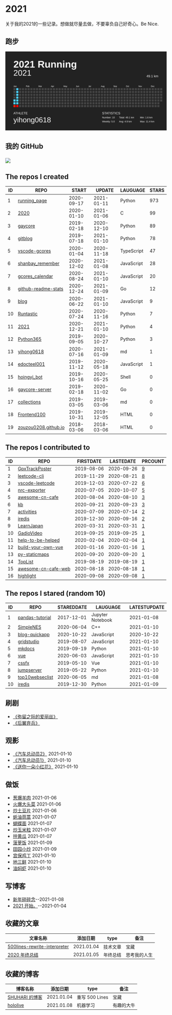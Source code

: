 # 2021
关于我的2021的一些记录。想做就尽量去做，不要辜负自己好奇心。Be Nice.

## 跑步

![](https://github.com/yihong0618/blog/blob/master/assets/github_2021.svg)

## 我的 GitHub
<img align="middle" src="https://github-readme-stats-1.yihong0618.vercel.app/api?username=yihong0618&show_icons=true&&&hide_title=true" />

<!--START_SECTION:my_github-->
## The repos I created
| ID |                                    REPO                                    |   START    |   UPDATE   |  LAUGUAGE  | STARS |
|----|----------------------------------------------------------------------------|------------|------------|------------|-------|
|  1 | [running_page](https://github.com/yihong0618/running_page)                 | 2020-09-17 | 2021-01-11 | Python     |   973 |
|  2 | [2020](https://github.com/yihong0618/2020)                                 | 2020-01-10 | 2021-01-06 | C          |    99 |
|  3 | [gaycore](https://github.com/yihong0618/gaycore)                           | 2019-02-18 | 2020-12-10 | Python     |    89 |
|  4 | [gitblog](https://github.com/yihong0618/gitblog)                           | 2019-07-18 | 2021-01-10 | Python     |    78 |
|  5 | [vscode-gcores](https://github.com/yihong0618/vscode-gcores)               | 2020-01-04 | 2020-11-18 | TypeScript |    47 |
|  6 | [shanbay_remember](https://github.com/yihong0618/shanbay_remember)         | 2020-12-02 | 2021-01-08 | JavaScript |    28 |
|  7 | [gcores_calendar](https://github.com/yihong0618/gcores_calendar)           | 2020-08-24 | 2021-01-10 | JavaScript |    20 |
|  8 | [github-readme-stats](https://github.com/yihong0618/github-readme-stats)   | 2020-12-24 | 2021-01-09 | Go         |    12 |
|  9 | [blog](https://github.com/yihong0618/blog)                                 | 2020-06-22 | 2021-01-10 | JavaScript |     9 |
| 10 | [Runtastic](https://github.com/yihong0618/Runtastic)                       | 2020-07-24 | 2020-11-16 | Python     |     7 |
| 11 | [2021](https://github.com/yihong0618/2021)                                 | 2020-12-21 | 2021-01-10 | Python     |     4 |
| 12 | [Python365](https://github.com/yihong0618/Python365)                       | 2019-09-05 | 2020-10-27 | Python     |     3 |
| 13 | [yihong0618](https://github.com/yihong0618/yihong0618)                     | 2020-07-16 | 2021-01-09 | md         |     1 |
| 14 | [edocteel001](https://github.com/yihong0618/edocteel001)                   | 2019-11-12 | 2020-05-18 | JavaScript |     1 |
| 15 | [hoingyi_bot](https://github.com/yihong0618/hoingyi_bot)                   | 2019-10-16 | 2020-05-25 | Shell      |     0 |
| 16 | [gaycore-server](https://github.com/yihong0618/gaycore-server)             | 2019-02-18 | 2020-11-02 | Go         |     0 |
| 17 | [collections](https://github.com/yihong0618/collections)                   | 2019-03-05 | 2019-03-06 | md         |     0 |
| 18 | [Frontend100](https://github.com/yihong0618/Frontend100)                   | 2019-10-31 | 2019-12-05 | HTML       |     0 |
| 19 | [zouzou0208.github.io](https://github.com/yihong0618/zouzou0208.github.io) | 2018-03-06 | 2018-03-06 | HTML       |     0 |

## The repos I contributed to
| ID |                                   REPO                                    | FIRSTDATE  | LASTEDATE  |                                             PRCOUNT                                             |
|----|---------------------------------------------------------------------------|------------|------------|-------------------------------------------------------------------------------------------------|
|  1 | [GpxTrackPoster](https://github.com/flopp/GpxTrackPoster)                 | 2019-08-06 | 2020-09-26 | [9](https://github.com/flopp/GpxTrackPoster/pulls?q=is%3Apr+author%3Ayihong0618)                |
|  2 | [leetcode-cli](https://github.com/leetcode-tools/leetcode-cli)            | 2019-11-29 | 2020-08-21 | [8](https://github.com/leetcode-tools/leetcode-cli/pulls?q=is%3Apr+author%3Ayihong0618)         |
|  3 | [vscode-leetcode](https://github.com/LeetCode-OpenSource/vscode-leetcode) | 2019-12-03 | 2020-07-22 | [6](https://github.com/LeetCode-OpenSource/vscode-leetcode/pulls?q=is%3Apr+author%3Ayihong0618) |
|  4 | [nrc-exporter](https://github.com/yasoob/nrc-exporter)                    | 2020-07-05 | 2020-10-07 | [5](https://github.com/yasoob/nrc-exporter/pulls?q=is%3Apr+author%3Ayihong0618)                 |
|  5 | [awesome-cn-cafe](https://github.com/ElaWorkshop/awesome-cn-cafe)         | 2020-08-04 | 2020-08-10 | [3](https://github.com/ElaWorkshop/awesome-cn-cafe/pulls?q=is%3Apr+author%3Ayihong0618)         |
|  6 | [kb](https://github.com/gnebbia/kb)                                       | 2020-09-21 | 2020-09-23 | [3](https://github.com/gnebbia/kb/pulls?q=is%3Apr+author%3Ayihong0618)                          |
|  7 | [activities](https://github.com/flopp/activities)                         | 2020-07-09 | 2020-07-14 | [2](https://github.com/flopp/activities/pulls?q=is%3Apr+author%3Ayihong0618)                    |
|  8 | [iredis](https://github.com/laixintao/iredis)                             | 2019-12-30 | 2020-09-16 | [2](https://github.com/laixintao/iredis/pulls?q=is%3Apr+author%3Ayihong0618)                    |
|  9 | [LearnJapan](https://github.com/wizicer/LearnJapan)                       | 2020-03-31 | 2020-03-31 | [1](https://github.com/wizicer/LearnJapan/pulls?q=is%3Apr+author%3Ayihong0618)                  |
| 10 | [GadioVideo](https://github.com/rabbitism/GadioVideo)                     | 2019-09-25 | 2019-09-25 | [1](https://github.com/rabbitism/GadioVideo/pulls?q=is%3Apr+author%3Ayihong0618)                |
| 11 | [help-to-be-helped](https://github.com/xiaolai/help-to-be-helped)         | 2020-02-04 | 2020-02-04 | [1](https://github.com/xiaolai/help-to-be-helped/pulls?q=is%3Apr+author%3Ayihong0618)           |
| 12 | [build-your-own-vue](https://github.com/jackiewillen/build-your-own-vue)  | 2020-01-16 | 2020-01-16 | [1](https://github.com/jackiewillen/build-your-own-vue/pulls?q=is%3Apr+author%3Ayihong0618)     |
| 13 | [py-staticmaps](https://github.com/flopp/py-staticmaps)                   | 2020-09-20 | 2020-09-20 | [1](https://github.com/flopp/py-staticmaps/pulls?q=is%3Apr+author%3Ayihong0618)                 |
| 14 | [TopList](https://github.com/tophubs/TopList)                             | 2019-08-19 | 2019-08-19 | [1](https://github.com/tophubs/TopList/pulls?q=is%3Apr+author%3Ayihong0618)                     |
| 15 | [awesome-cn-cafe-web](https://github.com/antfu/awesome-cn-cafe-web)       | 2020-08-18 | 2020-08-18 | [1](https://github.com/antfu/awesome-cn-cafe-web/pulls?q=is%3Apr+author%3Ayihong0618)           |
| 16 | [highlight](https://github.com/wenyan-lang/highlight)                     | 2020-09-08 | 2020-09-08 | [1](https://github.com/wenyan-lang/highlight/pulls?q=is%3Apr+author%3Ayihong0618)               |

## The repos I stared (random 10)
| ID |                             REPO                             | STAREDDATE |     LAUGUAGE     | LATESTUPDATE |
|----|--------------------------------------------------------------|------------|------------------|--------------|
|  1 | [pandas-tutorial](https://github.com/hangsz/pandas-tutorial) | 2017-12-01 | Jupyter Notebook | 2021-01-08   |
|  2 | [SimpleNES](https://github.com/amhndu/SimpleNES)             | 2020-06-04 | C++              | 2021-01-10   |
|  3 | [blog-quickapp](https://github.com/KaiOrange/blog-quickapp)  | 2020-10-22 | JavaScript       | 2020-10-22   |
|  4 | [gridstudio](https://github.com/ricklamers/gridstudio)       | 2019-08-07 | JavaScript       | 2021-01-10   |
|  5 | [mkdocs](https://github.com/mkdocs/mkdocs)                   | 2019-09-19 | Python           | 2021-01-10   |
|  6 | [vue](https://github.com/qq281113270/vue)                    | 2020-06-03 | JavaScript       | 2021-01-10   |
|  7 | [cssfx](https://github.com/jolaleye/cssfx)                   | 2019-05-10 | Vue              | 2021-01-10   |
|  8 | [jumpserver](https://github.com/jumpserver/jumpserver)       | 2019-05-22 | Python           | 2021-01-10   |
|  9 | [top10webseclist](https://github.com/irsdl/top10webseclist)  | 2020-06-05 | md               | 2021-01-08   |
| 10 | [iredis](https://github.com/laixintao/iredis)                | 2019-12-30 | Python           | 2021-01-09   |

<!--END_SECTION:my_github-->

## 刷剧

- [《弥留之际的爱丽丝》](https://movie.douban.com/subject/34477588/)
- [《后翼弃兵》](https://movie.douban.com/subject/32579283/)

## 观影

<!--START_SECTION:my_movie-->
- [《汽车总动员2》](https://github.com/yihong0618/2021/issues/2#issuecomment-757446059) 2021-01-10
- [《汽车总动员1》](https://github.com/yihong0618/2021/issues/2#issuecomment-757454250) 2021-01-10
- [《送你一朵小红花》](https://github.com/yihong0618/2021/issues/2#issuecomment-757455042) 2021-01-10
<!--END_SECTION:my_movie-->


## 做饭

<!--START_SECTION:my_cook-->
- [葱爆羊肉](https://github.com/yihong0618/2021/issues/1#issuecomment-755339449) 2021-01-06
- [火爆大头菜](https://github.com/yihong0618/2021/issues/1#issuecomment-755339940) 2021-01-06
- [炒土豆片](https://github.com/yihong0618/2021/issues/1#issuecomment-755343687) 2021-01-06
- [蚝油茼蒿](https://github.com/yihong0618/2021/issues/1#issuecomment-755977027) 2021-01-07
- [蝴蝶面](https://github.com/yihong0618/2021/issues/1#issuecomment-755978839) 2021-01-07
- [炒玉米粒](https://github.com/yihong0618/2021/issues/1#issuecomment-755988916) 2021-01-07
- [拌黄瓜](https://github.com/yihong0618/2021/issues/1#issuecomment-756157190) 2021-01-07
- [菠萝饭](https://github.com/yihong0618/2021/issues/1#issuecomment-757219170) 2021-01-09
- [田园小炒](https://github.com/yihong0618/2021/issues/1#issuecomment-757219889) 2021-01-09
- [宫保鸡丁](https://github.com/yihong0618/2021/issues/1#issuecomment-757444820) 2021-01-10
- [地三鲜](https://github.com/yihong0618/2021/issues/1#issuecomment-757444911) 2021-01-10
- [油焖虾](https://github.com/yihong0618/2021/issues/1#issuecomment-757445255) 2021-01-10
<!--END_SECTION:my_cook-->

## 写博客
<!--START_SECTION:my_blog-->
- [新年碎碎念](https://github.com/yihong0618/gitblog/issues/201)--2021-01-08
- [2021 开始。](https://github.com/yihong0618/gitblog/issues/200)--2021-01-04
<!--END_SECTION:my_blog-->

## 收藏的文章
| 文章名称 | 添加日期 | type | 备注 |
| ------- | ------- | ---- | ---- |
| [500lines-rewrite-interpreter](https://shuhari.dev/blog/2020/12/500lines-rewrite-interpreter) | 2021.01.04 | 技术文章 | 宝藏 |
| [2020 年终总结](https://blog.changkun.de/posts/2020-summary/) | 2021.01.05 | 年终总结 | 思考我的人生 |

## 收藏的博客
| 博客名称 | 添加日期 | type | 备注 |
| ------- | ------- | ---- | ---- |
| [SHUHARI 的博客](https://shuhari.dev/blog/) | 2021.01.04 | 重写 500 Lines | 宝藏 |
| [hololive](https://hololive.me/archive/) | 2021.01.08 | 机器学习 | 有趣的大牛 |




